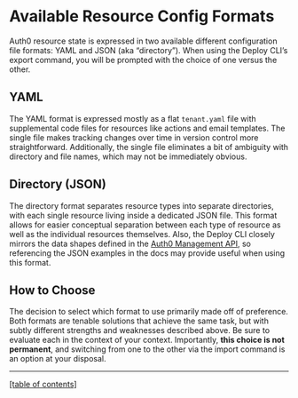 # Available Resource Config Formats

Auth0 resource state is expressed in two available different configuration file formats: YAML and JSON (aka “directory”). When using the Deploy CLI’s export command, you will be prompted with the choice of one versus the other.

## YAML

The YAML format is expressed mostly as a flat `tenant.yaml` file with supplemental code files for resources like actions and email templates. The single file makes tracking changes over time in version control more straightforward. Additionally, the single file eliminates a bit of ambiguity with directory and file names, which may not be immediately obvious.

## Directory (JSON)

The directory format separates resource types into separate directories, with each single resource living inside a dedicated JSON file. This format allows for easier conceptual separation between each type of resource as well as the individual resources themselves. Also, the Deploy CLI closely mirrors the data shapes defined in the [Auth0 Management API](https://auth0.com/docs/api/management/v2), so referencing the JSON examples in the docs may provide useful when using this format.

## How to Choose

The decision to select which format to use primarily made off of preference. Both formats are tenable solutions that achieve the same task, but with subtly different strengths and weaknesses described above. Be sure to evaluate each in the context of your context. Importantly, **this choice is not permanent**, and switching from one to the other via the import command is an option at your disposal.

---

[[table of contents]](../README.md#documentation)
